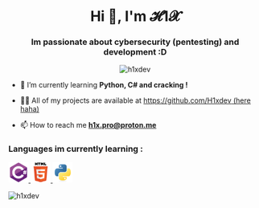 <h1 align="center">Hi 👋, I'm 𝓗1𝓧</h1>
<h3 align="center">Im passionate about cybersecurity (pentesting) and development :D</h3>

<p align="center"> <img src="https://komarev.com/ghpvc/?username=h1xdev&label=Profile%20views&color=0e75b6&style=flat" alt="h1xdev" /> </p>

- 🌱 I’m currently learning **Python, C# and cracking !**

- 👨‍💻 All of my projects are available at [https://github.com/H1xdev (here haha)](https://github.com/H1xdev (here haha))

- 📫 How to reach me **h1x.pro@proton.me**

<h3 align="left">Languages im currently learning :</h3>
<p align="left"> <a href="https://www.w3schools.com/cs/" target="_blank" rel="noreferrer"> <img src="https://raw.githubusercontent.com/devicons/devicon/master/icons/csharp/csharp-original.svg" alt="csharp" width="40" height="40"/> </a> <a href="https://www.w3.org/html/" target="_blank" rel="noreferrer"> <img src="https://raw.githubusercontent.com/devicons/devicon/master/icons/html5/html5-original-wordmark.svg" alt="html5" width="40" height="40"/> </a> <a href="https://www.python.org" target="_blank" rel="noreferrer"> <img src="https://raw.githubusercontent.com/devicons/devicon/master/icons/python/python-original.svg" alt="python" width="40" height="40"/> </a> </p>

<p><img align="center" src="https://github-readme-stats.vercel.app/api/top-langs?username=h1xdev&show_icons=true&locale=en&layout=compact" alt="h1xdev" /></p>

